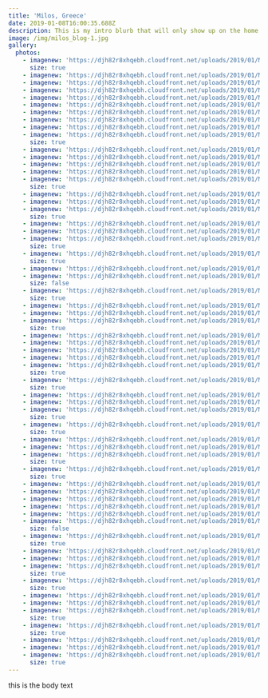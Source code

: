 ```yaml
---
title: 'Milos, Greece'
date: 2019-01-08T16:00:35.688Z
description: This is my intro blurb that will only show up on the home page.
image: /img/milos_blog-1.jpg
gallery:
  photos:
    - imagenew: 'https://djh82r8xhqebh.cloudfront.net/uploads/2019/01/Milos_Blog-1.jpg'
      size: true
    - imagenew: 'https://djh82r8xhqebh.cloudfront.net/uploads/2019/01/Milos_Blog-2.jpg'
    - imagenew: 'https://djh82r8xhqebh.cloudfront.net/uploads/2019/01/Milos_Blog-3.jpg'
    - imagenew: 'https://djh82r8xhqebh.cloudfront.net/uploads/2019/01/Milos_Blog-4.jpg'
    - imagenew: 'https://djh82r8xhqebh.cloudfront.net/uploads/2019/01/Milos_Blog-5.jpg'
    - imagenew: 'https://djh82r8xhqebh.cloudfront.net/uploads/2019/01/Milos_Blog-6.jpg'
    - imagenew: 'https://djh82r8xhqebh.cloudfront.net/uploads/2019/01/Milos_Blog-7.jpg'
    - imagenew: 'https://djh82r8xhqebh.cloudfront.net/uploads/2019/01/Milos_Blog-8.jpg'
    - imagenew: 'https://djh82r8xhqebh.cloudfront.net/uploads/2019/01/Milos_Blog-9.jpg'
    - imagenew: 'https://djh82r8xhqebh.cloudfront.net/uploads/2019/01/Milos_Blog-10.jpg'
      size: true
    - imagenew: 'https://djh82r8xhqebh.cloudfront.net/uploads/2019/01/Milos_Blog-11.jpg'
    - imagenew: 'https://djh82r8xhqebh.cloudfront.net/uploads/2019/01/Milos_Blog-12.jpg'
    - imagenew: 'https://djh82r8xhqebh.cloudfront.net/uploads/2019/01/Milos_Blog-13.jpg'
    - imagenew: 'https://djh82r8xhqebh.cloudfront.net/uploads/2019/01/Milos_Blog-14.jpg'
    - imagenew: 'https://djh82r8xhqebh.cloudfront.net/uploads/2019/01/Milos_Blog-15.jpg'
      size: true
    - imagenew: 'https://djh82r8xhqebh.cloudfront.net/uploads/2019/01/Milos_Blog-16.jpg'
    - imagenew: 'https://djh82r8xhqebh.cloudfront.net/uploads/2019/01/Milos_Blog-17.jpg'
    - imagenew: 'https://djh82r8xhqebh.cloudfront.net/uploads/2019/01/Milos_Blog-18.jpg'
      size: true
    - imagenew: 'https://djh82r8xhqebh.cloudfront.net/uploads/2019/01/Milos_Blog-19.jpg'
    - imagenew: 'https://djh82r8xhqebh.cloudfront.net/uploads/2019/01/Milos_Blog-20.jpg'
    - imagenew: 'https://djh82r8xhqebh.cloudfront.net/uploads/2019/01/Milos_Blog-21.jpg'
      size: true
    - imagenew: 'https://djh82r8xhqebh.cloudfront.net/uploads/2019/01/Milos_Blog-22.jpg'
      size: true
    - imagenew: 'https://djh82r8xhqebh.cloudfront.net/uploads/2019/01/Milos_Blog-23.jpg'
    - imagenew: 'https://djh82r8xhqebh.cloudfront.net/uploads/2019/01/Milos_Blog-24.jpg'
      size: false
    - imagenew: 'https://djh82r8xhqebh.cloudfront.net/uploads/2019/01/Milos_Blog-25.jpg'
      size: true
    - imagenew: 'https://djh82r8xhqebh.cloudfront.net/uploads/2019/01/Milos_Blog-26.jpg'
    - imagenew: 'https://djh82r8xhqebh.cloudfront.net/uploads/2019/01/Milos_Blog-27.jpg'
    - imagenew: 'https://djh82r8xhqebh.cloudfront.net/uploads/2019/01/Milos_Blog-28.jpg'
      size: true
    - imagenew: 'https://djh82r8xhqebh.cloudfront.net/uploads/2019/01/Milos_Blog-29.jpg'
    - imagenew: 'https://djh82r8xhqebh.cloudfront.net/uploads/2019/01/Milos_Blog-30.jpg'
    - imagenew: 'https://djh82r8xhqebh.cloudfront.net/uploads/2019/01/Milos_Blog-31.jpg'
    - imagenew: 'https://djh82r8xhqebh.cloudfront.net/uploads/2019/01/Milos_Blog-32.jpg'
    - imagenew: 'https://djh82r8xhqebh.cloudfront.net/uploads/2019/01/Milos_Blog-33.jpg'
      size: true
    - imagenew: 'https://djh82r8xhqebh.cloudfront.net/uploads/2019/01/Milos_Blog-34.jpg'
      size: true
    - imagenew: 'https://djh82r8xhqebh.cloudfront.net/uploads/2019/01/Milos_Blog-35.jpg'
    - imagenew: 'https://djh82r8xhqebh.cloudfront.net/uploads/2019/01/Milos_Blog-36.jpg'
    - imagenew: 'https://djh82r8xhqebh.cloudfront.net/uploads/2019/01/Milos_Blog-37.jpg'
      size: true
    - imagenew: 'https://djh82r8xhqebh.cloudfront.net/uploads/2019/01/Milos_Blog-38.jpg'
      size: true
    - imagenew: 'https://djh82r8xhqebh.cloudfront.net/uploads/2019/01/Milos_Blog-39.jpg'
    - imagenew: 'https://djh82r8xhqebh.cloudfront.net/uploads/2019/01/Milos_Blog-40.jpg'
    - imagenew: 'https://djh82r8xhqebh.cloudfront.net/uploads/2019/01/Milos_Blog-41.jpg'
      size: true
    - imagenew: 'https://djh82r8xhqebh.cloudfront.net/uploads/2019/01/Milos_Blog-42.jpg'
      size: true
    - imagenew: 'https://djh82r8xhqebh.cloudfront.net/uploads/2019/01/Milos_Blog-44.jpg'
    - imagenew: 'https://djh82r8xhqebh.cloudfront.net/uploads/2019/01/Milos_Blog-43.jpg'
    - imagenew: 'https://djh82r8xhqebh.cloudfront.net/uploads/2019/01/Milos_Blog-45.jpg'
    - imagenew: 'https://djh82r8xhqebh.cloudfront.net/uploads/2019/01/Milos_Blog-46.jpg'
    - imagenew: 'https://djh82r8xhqebh.cloudfront.net/uploads/2019/01/Milos_Blog-47.jpg'
    - imagenew: 'https://djh82r8xhqebh.cloudfront.net/uploads/2019/01/Milos_Blog-48.jpg'
      size: false
    - imagenew: 'https://djh82r8xhqebh.cloudfront.net/uploads/2019/01/Milos_Blog-49.jpg'
      size: true
    - imagenew: 'https://djh82r8xhqebh.cloudfront.net/uploads/2019/01/Milos_Blog-50.jpg'
    - imagenew: 'https://djh82r8xhqebh.cloudfront.net/uploads/2019/01/Milos_Blog-51.jpg'
    - imagenew: 'https://djh82r8xhqebh.cloudfront.net/uploads/2019/01/Milos_Blog-52.jpg'
      size: true
    - imagenew: 'https://djh82r8xhqebh.cloudfront.net/uploads/2019/01/Milos_Blog-53.jpg'
      size: true
    - imagenew: 'https://djh82r8xhqebh.cloudfront.net/uploads/2019/01/Milos_Blog-54.jpg'
    - imagenew: 'https://djh82r8xhqebh.cloudfront.net/uploads/2019/01/Milos_Blog-55.jpg'
    - imagenew: 'https://djh82r8xhqebh.cloudfront.net/uploads/2019/01/Milos_Blog-56.jpg'
      size: true
    - imagenew: 'https://djh82r8xhqebh.cloudfront.net/uploads/2019/01/Milos_Blog-57.jpg'
      size: true
    - imagenew: 'https://djh82r8xhqebh.cloudfront.net/uploads/2019/01/Milos_Blog-58.jpg'
    - imagenew: 'https://djh82r8xhqebh.cloudfront.net/uploads/2019/01/Milos_Blog-59.jpg'
    - imagenew: 'https://djh82r8xhqebh.cloudfront.net/uploads/2019/01/Milos_Blog-60.jpg'
      size: true
---
```

this is the body text
